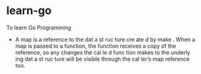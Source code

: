 # learn-go
To learn Go Programming 

- A map is a reference to the dat a st ruc ture cre ate d by make . When a map is passed to a function, the function receives a copy of the reference, so any changes the cal le d func tion makes to the underly ing dat a st ruc ture will be visible through the cal ler’s map reference too.
